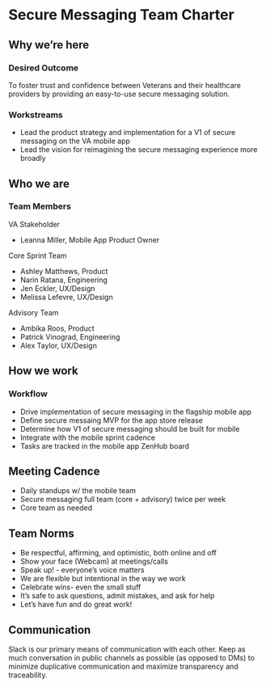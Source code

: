 # Secure Messaging Team Charter
## Why we’re here
### Desired Outcome
To foster trust and confidence between Veterans and their healthcare providers by providing an easy-to-use secure messaging solution. 

### Workstreams
* Lead the product strategy and implementation for a V1 of secure messaging on the VA mobile app
* Lead the vision for reimagining the secure messaging experience more broadly

## Who we are
### Team Members

VA Stakeholder
* Leanna Miller, Mobile App Product Owner  

Core Sprint Team
* Ashley Matthews, Product 
* Narin Ratana, Engineering
* Jen Eckler, UX/Design
* Melissa Lefevre, UX/Design

Advisory Team 
* Ambika Roos, Product 
* Patrick Vinograd, Engineering 
* Alex Taylor, UX/Design

## How we work

### Workflow
* Drive implementation of secure messaging in the flagship mobile app
 * Define secure messaing MVP for the app store release
 * Determine how V1 of secure messaging should be built for mobile
 * Integrate with the mobile sprint cadence
 * Tasks are tracked in the mobile app ZenHub board 

## Meeting Cadence
* Daily standups w/ the mobile team
* Secure messaging full team (core + advisory) twice per week
* Core team as needed

## Team Norms
* Be respectful, affirming, and optimistic, both online and off
* Show your face (Webcam) at meetings/calls
* Speak up! - everyone’s voice matters
* We are flexible but intentional in the way we work
* Celebrate wins- even the small stuff 
* It’s safe to ask questions, admit mistakes, and ask for help 
* Let’s have fun and do great work!

## Communication 
Slack is our primary means of communication with each other. Keep as much conversation in public channels as possible (as opposed to DMs) to minimize duplicative communication and maximize transparency and traceability. 
